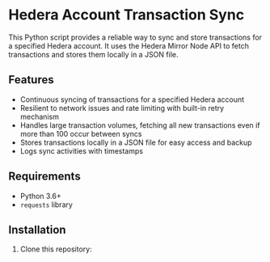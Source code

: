 # Hedera Account Transaction Sync

This Python script provides a reliable way to sync and store transactions for a specified Hedera account. It uses the Hedera Mirror Node API to fetch transactions and stores them locally in a JSON file.

## Features

- Continuous syncing of transactions for a specified Hedera account
- Resilient to network issues and rate limiting with built-in retry mechanism
- Handles large transaction volumes, fetching all new transactions even if more than 100 occur between syncs
- Stores transactions locally in a JSON file for easy access and backup
- Logs sync activities with timestamps

## Requirements

- Python 3.6+
- `requests` library

## Installation

1. Clone this repository:

